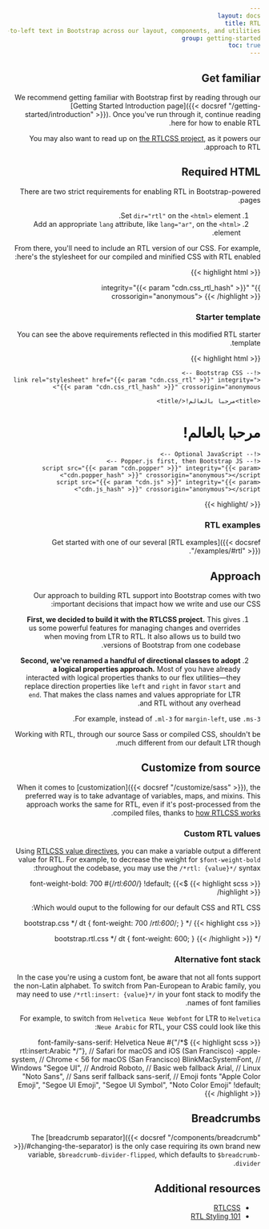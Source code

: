 ```yaml
---
layout: docs
title: RTL
description: Learn how to enable support for right-to-left text in Bootstrap across our layout, components, and utilities.
group: getting-started
toc: true
---
```


## Get familiar

We recommend getting familiar with Bootstrap first by reading through our [Getting Started Introduction page]({{< docsref "/getting-started/introduction" >}}). Once you've run through it, continue reading here for how to enable RTL.

You may also want to read up on [the RTLCSS project](https://rtlcss.com/), as it powers our approach to RTL.

## Required HTML

There are two strict requirements for enabling RTL in Bootstrap-powered pages.

1. Set `dir="rtl"` on the `<html>` element.
2. Add an appropriate `lang` attribute, like `lang="ar"`, on the `<html>` element.

From there, you'll need to include an RTL version of our CSS. For example, here's the stylesheet for our compiled and minified CSS with RTL enabled:

{{< highlight html >}}
<link rel="stylesheet" href="{{< param "cdn.css_rtl" >}}" integrity="{{< param "cdn.css_rtl_hash" >}}" crossorigin="anonymous">
{{< /highlight >}}

### Starter template

You can see the above requirements reflected in this modified RTL starter template.

{{< highlight html >}}
<!doctype html>
<html lang="ar" dir="rtl">
  <head>
    <!-- Required meta tags -->
    <meta charset="utf-8">
    <meta name="viewport" content="width=device-width, initial-scale=1">

    <!-- Bootstrap CSS -->
    <link rel="stylesheet" href="{{< param "cdn.css_rtl" >}}" integrity="{{< param "cdn.css_rtl_hash" >}}" crossorigin="anonymous">

    <title>مرحبا بالعالم!</title>
  </head>
  <body>
    <h1>مرحبا بالعالم!</h1>

    <!-- Optional JavaScript -->
    <!-- Popper.js first, then Bootstrap JS -->
    <script src="{{< param "cdn.popper" >}}" integrity="{{< param "cdn.popper_hash" >}}" crossorigin="anonymous"></script>
    <script src="{{< param "cdn.js" >}}" integrity="{{< param "cdn.js_hash" >}}" crossorigin="anonymous"></script>
  </body>
</html>
{{< /highlight >}}

### RTL examples

Get started with one of our several [RTL examples]({{< docsref "/examples/#rtl" >}}).

## Approach

Our approach to building RTL support into Bootstrap comes with two important decisions that impact how we write and use our CSS:

1. **First, we decided to build it with the RTLCSS project.** This gives us some powerful features for managing changes and overrides when moving from LTR to RTL. It also allows us to build two versions of Bootstrap from one codebase.

2. **Second, we've renamed a handful of directional classes to adopt a logical properties approach.** Most of you have already interacted with logical properties thanks to our flex utilities—they replace direction properties like `left` and `right` in favor `start` and `end`. That makes the class names and values appropriate for LTR and RTL without any overhead.

  For example, instead of `.ml-3` for `margin-left`, use `.ms-3`.

Working with RTL, through our source Sass or compiled CSS, shouldn't be much different from our default LTR though.

## Customize from source

When it comes to [customization]({{< docsref "/customize/sass" >}}), the preferred way is to take advantage of variables, maps, and mixins. This approach works the same for RTL, even if it's post-processed from the compiled files, thanks to [how RTLCSS works](https://rtlcss.com/learn/getting-started/why-rtlcss/).

### Custom RTL values

Using [RTLCSS value directives](https://rtlcss.com/learn/usage-guide/value-directives/), you can make a variable output a different value for RTL. For example, to decrease the weight for `$font-weight-bold` throughout the codebase, you may use the `/*rtl: {value}*/` syntax:

{{< highlight scss >}}
$font-weight-bold: 700 #{/*rtl:600*/} !default;
{{< /highlight >}}

Which would ouput to the following for our default CSS and RTL CSS:

{{< highlight css >}}
/* bootstrap.css */
dt {
  font-weight: 700 /*rtl:600*/;
}

/* bootstrap.rtl.css */
dt {
  font-weight: 600;
}
{{< /highlight >}}

### Alternative font stack

In the case you're using a custom font, be aware that not all fonts support the non-Latin alphabet. To switch from Pan-European to Arabic family, you may need to use `/*rtl:insert: {value}*/` in your font stack to modify the names of font families.

For example, to switch from `Helvetica Neue Webfont` for LTR to `Helvetica Neue Arabic` for RTL, your CSS could look like this:

{{< highlight scss >}}
$font-family-sans-serif:
  Helvetica Neue #{"/* rtl:insert:Arabic */"},
  // Safari for macOS and iOS (San Francisco)
  -apple-system,
  // Chrome < 56 for macOS (San Francisco)
  BlinkMacSystemFont,
  // Windows
  "Segoe UI",
  // Android
  Roboto,
  // Basic web fallback
  Arial,
  // Linux
  "Noto Sans",
  // Sans serif fallback
  sans-serif,
  // Emoji fonts
  "Apple Color Emoji", "Segoe UI Emoji", "Segoe UI Symbol", "Noto Color Emoji" !default;
{{< /highlight >}}

## Breadcrumbs

The [breadcrumb separator]({{< docsref "/components/breadcrumb" >}}/#changing-the-separator) is the only case requiring its own brand new variable, `$breadcrumb-divider-flipped`, which defaults to `$breadcrumb-divider`.

## Additional resources

- [RTLCSS](https://rtlcss.com/)
- [RTL Styling 101](https://rtlstyling.com/posts/rtl-styling)
